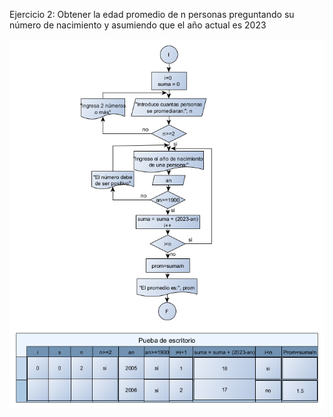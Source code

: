 Ejercicio 2:
Obtener la edad promedio de n personas preguntando su número de nacimiento y asumiendo que el año actual es 2023

![](img/Dia%202.bmp)